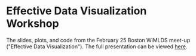 # Effective Data Visualization Workshop
The slides, plots, and code from the February 25 Boston WiMLDS meet-up ("Effective Data Visualization"). The full presentation can be viewed [here](https://github.com/ktebbe/DataViz/blob/master/Effective%20Data%20Viz%20Workshop.pdf). 
